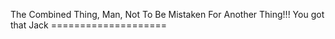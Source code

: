 The Combined Thing, Man, Not To Be Mistaken For Another Thing!!! You got that Jack ====================
